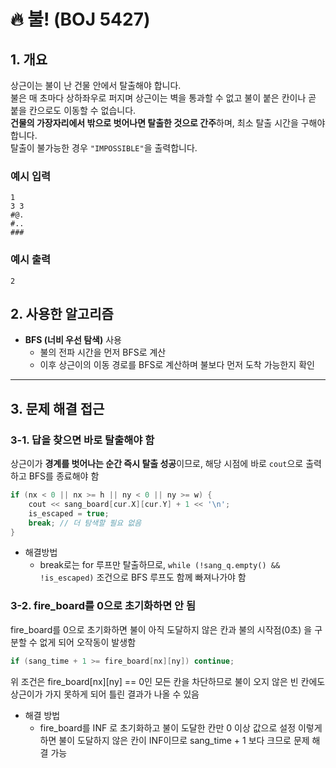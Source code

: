 # 🔥 불! (BOJ 5427)

## 1. 개요

상근이는 불이 난 건물 안에서 탈출해야 합니다.  
불은 매 초마다 상하좌우로 퍼지며 상근이는 벽을 통과할 수 없고 불이 붙은 칸이나 곧 붙을 칸으로도 이동할 수 없습니다.  
**건물의 가장자리에서 밖으로 벗어나면 탈출한 것으로 간주**하며, 최소 탈출 시간을 구해야 합니다.  
탈출이 불가능한 경우 `"IMPOSSIBLE"`을 출력합니다.

### 예시 입력
```
1
3 3
#@.
#..
###
```
### 예시 출력
```
2
```

## 2. 사용한 알고리즘

- **BFS (너비 우선 탐색)** 사용
    - 불의 전파 시간을 먼저 BFS로 계산
    - 이후 상근이의 이동 경로를 BFS로 계산하며 불보다 먼저 도착 가능한지 확인

---

## 3. 문제 해결 접근

### 3-1. 답을 찾으면 바로 탈출해야 함

상근이가 **경계를 벗어나는 순간 즉시 탈출 성공**이므로, 해당 시점에 바로 `cout`으로 출력하고 BFS를 종료해야 함

```cpp
if (nx < 0 || nx >= h || ny < 0 || ny >= w) {
    cout << sang_board[cur.X][cur.Y] + 1 << '\n';
    is_escaped = true;
    break; // 더 탐색할 필요 없음
}
```
- 해결방법
  - break로는 for 루프만 탈출하므로, `while (!sang_q.empty() && !is_escaped)` 조건으로 BFS 루프도 함께 빠져나가야 함

### 3-2. fire_board를 0으로 초기화하면 안 됨
fire_board를 0으로 초기화하면
불이 아직 도달하지 않은 칸과 불의 시작점(0초) 을 구분할 수 없게 되어 오작동이 발생함

```cpp
if (sang_time + 1 >= fire_board[nx][ny]) continue;
```
위 조건은 fire_board[nx][ny] == 0인 모든 칸을 차단하므로
불이 오지 않은 빈 칸에도 상근이가 가지 못하게 되어 틀린 결과가 나올 수 있음


- 해결 방법
  - fire_board를 INF 로 초기화하고 불이 도달한 칸만 0 이상 값으로 설정
    이렇게 하면  불이 도달하지 않은 칸이 INF이므로 sang_time + 1 보다 크므로 문제 해결 가능